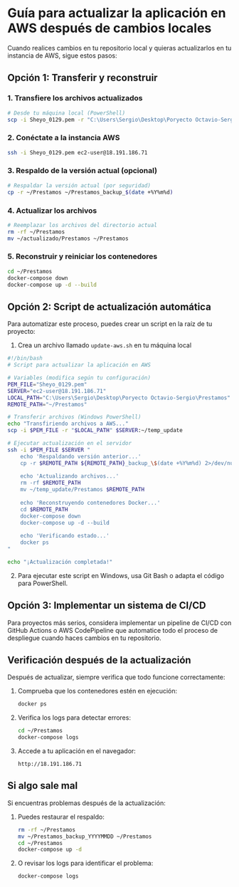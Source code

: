 # Guía para actualizar la aplicación en AWS después de cambios locales

Cuando realices cambios en tu repositorio local y quieras actualizarlos en tu instancia de AWS, sigue estos pasos:

## Opción 1: Transferir y reconstruir

### 1. Transfiere los archivos actualizados

```bash
# Desde tu máquina local (PowerShell)
scp -i Sheyo_0129.pem -r "C:\Users\Sergio\Desktop\Poryecto Octavio-Sergio\Prestamos" ec2-user@18.191.186.71:~/actualizado
```

### 2. Conéctate a la instancia AWS

```bash
ssh -i Sheyo_0129.pem ec2-user@18.191.186.71
```

### 3. Respaldo de la versión actual (opcional)

```bash
# Respaldar la versión actual (por seguridad)
cp -r ~/Prestamos ~/Prestamos_backup_$(date +%Y%m%d)
```

### 4. Actualizar los archivos

```bash
# Reemplazar los archivos del directorio actual
rm -rf ~/Prestamos
mv ~/actualizado/Prestamos ~/Prestamos
```

### 5. Reconstruir y reiniciar los contenedores

```bash
cd ~/Prestamos
docker-compose down
docker-compose up -d --build
```

## Opción 2: Script de actualización automática

Para automatizar este proceso, puedes crear un script en la raíz de tu proyecto:

1. Crea un archivo llamado `update-aws.sh` en tu máquina local

```bash
#!/bin/bash
# Script para actualizar la aplicación en AWS

# Variables (modifica según tu configuración)
PEM_FILE="Sheyo_0129.pem"
SERVER="ec2-user@18.191.186.71"
LOCAL_PATH="C:\Users\Sergio\Desktop\Poryecto Octavio-Sergio\Prestamos"
REMOTE_PATH="~/Prestamos"

# Transferir archivos (Windows PowerShell)
echo "Transfiriendo archivos a AWS..."
scp -i $PEM_FILE -r "$LOCAL_PATH" $SERVER:~/temp_update

# Ejecutar actualización en el servidor
ssh -i $PEM_FILE $SERVER "
    echo 'Respaldando versión anterior...'
    cp -r $REMOTE_PATH ${REMOTE_PATH}_backup_\$(date +%Y%m%d) 2>/dev/null || true
    
    echo 'Actualizando archivos...'
    rm -rf $REMOTE_PATH
    mv ~/temp_update/Prestamos $REMOTE_PATH
    
    echo 'Reconstruyendo contenedores Docker...'
    cd $REMOTE_PATH
    docker-compose down
    docker-compose up -d --build
    
    echo 'Verificando estado...'
    docker ps
"

echo "¡Actualización completada!"
```

2. Para ejecutar este script en Windows, usa Git Bash o adapta el código para PowerShell.

## Opción 3: Implementar un sistema de CI/CD

Para proyectos más serios, considera implementar un pipeline de CI/CD con GitHub Actions o AWS CodePipeline que automatice todo el proceso de despliegue cuando haces cambios en tu repositorio.

## Verificación después de la actualización

Después de actualizar, siempre verifica que todo funcione correctamente:

1. Comprueba que los contenedores estén en ejecución:
   ```bash
   docker ps
   ```

2. Verifica los logs para detectar errores:
   ```bash
   cd ~/Prestamos
   docker-compose logs
   ```

3. Accede a tu aplicación en el navegador:
   ```
   http://18.191.186.71
   ```

## Si algo sale mal

Si encuentras problemas después de la actualización:

1. Puedes restaurar el respaldo:
   ```bash
   rm -rf ~/Prestamos
   mv ~/Prestamos_backup_YYYYMMDD ~/Prestamos
   cd ~/Prestamos
   docker-compose up -d
   ```

2. O revisar los logs para identificar el problema:
   ```bash
   docker-compose logs
   ```
